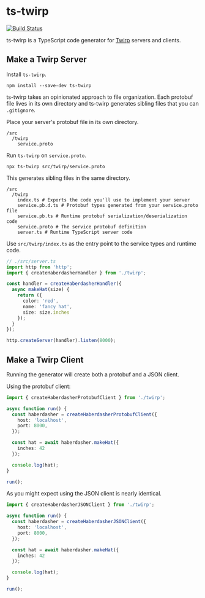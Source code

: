 # ts-twirp

[![Build Status](https://github.com/mitchlloyd/ts-twirp/workflows/ci/badge.svg)](https://github.com/mitchlloyd/ts-twirp/actions?query=workflow%3Aci+branch%3Amaster)

ts-twirp is a TypeScript code generator for [Twirp](https://github.com/twitchtv/twirp) servers and clients.

## Make a Twirp Server

Install `ts-twirp`.

```
npm install --save-dev ts-twirp
```

ts-twirp takes an opinionated approach to file organization. Each protobuf
file lives in its own directory and ts-twirp generates sibling files that you
can `.gitignore`.

Place your server's protobuf file in its own directory.

```
/src
  /twirp
    service.proto
```

Run `ts-twirp` on `service.proto`.

```
npx ts-twirp src/twirp/service.proto
```

This generates sibling files in the same directory.

```
/src
  /twirp
    index.ts # Exports the code you'll use to implement your server
    service.pb.d.ts # Protobuf types generated from your service.proto file
    service.pb.ts # Runtime protobuf serialization/deserialization code
    service.proto # The service protobuf definition
    server.ts # Runtime TypeScript server code
```

Use `src/twirp/index.ts` as the entry point to the service types and runtime
code.

```ts
// ./src/server.ts
import http from 'http';
import { createHaberdasherHandler } from './twirp';

const handler = createHaberdasherHandler({
  async makeHat(size) {
    return ({
      color: 'red',
      name: 'fancy hat',
      size: size.inches
    });
  }
});

http.createServer(handler).listen(8000);
```

## Make a Twirp Client

Running the generator will create both a protobuf and a JSON client.

Using the protobuf client:

```ts
import { createHaberdasherProtobufClient } from './twirp';

async function run() {
  const haberdasher = createHaberdasherProtobufClient({
    host: 'localhost',
    port: 8000,
  });

  const hat = await haberdasher.makeHat({
    inches: 42
  });

  console.log(hat);
}

run();
```

As you might expect using the JSON client is nearly identical.

```ts
import { createHaberdasherJSONClient } from './twirp';

async function run() {
  const haberdasher = createHaberdasherJSONClient({
    host: 'localhost',
    port: 8000,
  });

  const hat = await haberdasher.makeHat({
    inches: 42
  });

  console.log(hat);
}

run();
```
